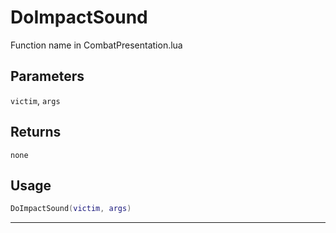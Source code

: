 # DoImpactSound
Function name in CombatPresentation.lua
## Parameters
`victim`, `args`
## Returns
`none`
## Usage
```lua
DoImpactSound(victim, args)
```
---
